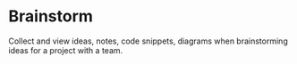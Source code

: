 # Brainstorm
Collect and view ideas, notes, code snippets, diagrams when brainstorming ideas for a project with a team.
